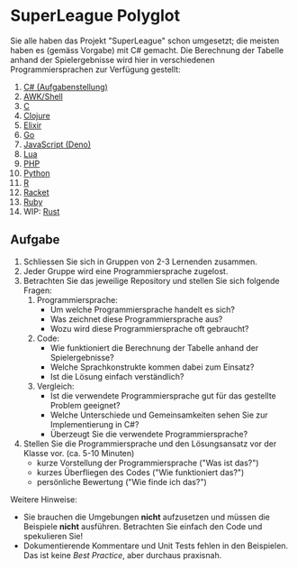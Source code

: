 # SuperLeague Polyglot

Sie alle haben das Projekt "SuperLeague" schon umgesetzt; die meisten haben es
(gemäss Vorgabe) mit C# gemacht. Die Berechnung der Tabelle anhand der
Spielergebnisse wird hier in verschiedenen Programmiersprachen zur Verfügung
gestellt:

1. [C# (Aufgabenstellung)](https://github.com/patrickbucher/superleague-polyglot/tree/master/superleague-csharp-exercise)
1. [AWK/Shell](https://github.com/patrickbucher/superleague-polyglot/tree/master/superleague-awk)
1. [C](https://github.com/patrickbucher/superleague-polyglot/tree/master/superleague-c)
1. [Clojure](https://github.com/patrickbucher/superleague-polyglot/tree/master/superleague-clojure)
1. [Elixir](https://github.com/patrickbucher/superleague-polyglot/tree/master/superleague-elixir)
1. [Go](https://github.com/patrickbucher/superleague-polyglot/tree/master/superleague-go)
1. [JavaScript (Deno)](https://github.com/patrickbucher/superleague-polyglot/tree/master/superleague-javascript)
1. [Lua](https://github.com/patrickbucher/superleague-polyglot/tree/master/superleague-lua)
1. [PHP](https://github.com/patrickbucher/superleague-polyglot/tree/master/superleague-php)
1. [Python](https://github.com/patrickbucher/superleague-polyglot/tree/master/superleague-python)
1. [R](https://github.com/patrickbucher/superleague-polyglot/tree/master/superleague-r)
1. [Racket](https://github.com/patrickbucher/superleague-polyglot/tree/master/superleague-racket)
1. [Ruby](https://github.com/patrickbucher/superleague-polyglot/tree/master/superleague-ruby)
1. WIP: [Rust](https://github.com/patrickbucher/superleague-polyglot/tree/master/superleague-rust)

## Aufgabe

1. Schliessen Sie sich in Gruppen von 2-3 Lernenden zusammen.
2. Jeder Gruppe wird eine Programmiersprache zugelost.
3. Betrachten Sie das jeweilige Repository und stellen Sie sich folgende Fragen:
    1. Programmiersprache:
        - Um welche Programmiersprache handelt es sich?
        - Was zeichnet diese Programmiersprache aus?
        - Wozu wird diese Programmiersprache oft gebraucht?
    2. Code:
        - Wie funktioniert die Berechnung der Tabelle anhand der
          Spielergebnisse?
        - Welche Sprachkonstrukte kommen dabei zum Einsatz?
        - Ist die Lösung einfach verständlich?
    3. Vergleich:
        - Ist die verwendete Programmiersprache gut für das gestellte Problem
          geeignet?
        - Welche Unterschiede und Gemeinsamkeiten sehen Sie zur Implementierung
          in C#?
        - Überzeugt Sie die verwendete Programmiersprache?
4. Stellen Sie die Programmiersprache und den Lösungsansatz vor der Klasse vor.
   (ca. 5-10 Minuten)
    - kurze Vorstellung der Programmiersprache ("Was ist das?")
    - kurzes Überfliegen des Codes ("Wie funktioniert das?")
    - persönliche Bewertung ("Wie finde ich das?")

Weitere Hinweise:

- Sie brauchen die Umgebungen **nicht** aufzusetzen und müssen die Beispiele
  **nicht** ausführen. Betrachten Sie einfach den Code und spekulieren Sie!
- Dokumentierende Kommentare und Unit Tests fehlen in den Beispielen. Das ist
  keine _Best Practice_, aber durchaus praxisnah.
